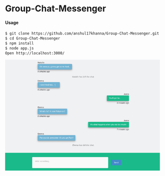 # Group-Chat-Messenger
#### Usage
```
$ git clone https://github.com/anshul17khanna/Group-Chat-Messenger.git
$ cd Group-Chat-Messenger
$ npm install
$ node app.js
Open http://localhost:3000/
```
![Chat](Screenshots/chat.png)
